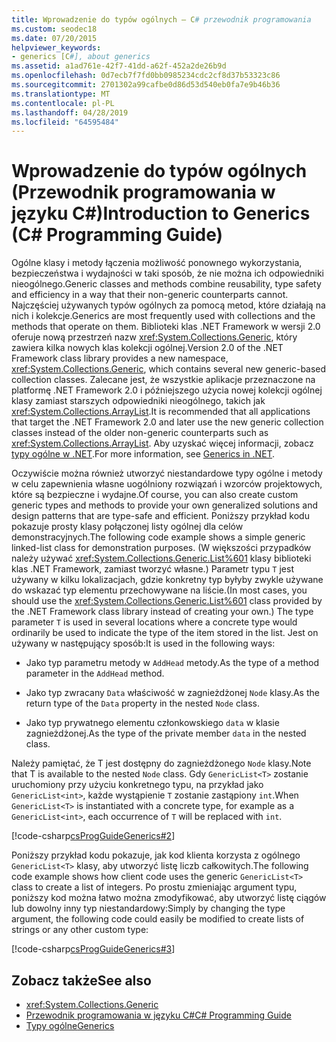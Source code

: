 ```yaml
---
title: Wprowadzenie do typów ogólnych — C# przewodnik programowania
ms.custom: seodec18
ms.date: 07/20/2015
helpviewer_keywords:
- generics [C#], about generics
ms.assetid: a1ad761e-42f7-41dd-a62f-452a2de26b9d
ms.openlocfilehash: 0d7ecb7f7fd0bb0985234cdc2cf8d37b53323c86
ms.sourcegitcommit: 2701302a99cafbe0d86d53d540eb0fa7e9b46b36
ms.translationtype: MT
ms.contentlocale: pl-PL
ms.lasthandoff: 04/28/2019
ms.locfileid: "64595484"
---
```

# <a name="introduction-to-generics-c-programming-guide"></a><span data-ttu-id="029e9-102">Wprowadzenie do typów ogólnych (Przewodnik programowania w języku C#)</span><span class="sxs-lookup"><span data-stu-id="029e9-102">Introduction to Generics (C# Programming Guide)</span></span>
<span data-ttu-id="029e9-103">Ogólne klasy i metody łączenia możliwość ponownego wykorzystania, bezpieczeństwa i wydajności w taki sposób, że nie można ich odpowiedniki nieogólnego.</span><span class="sxs-lookup"><span data-stu-id="029e9-103">Generic classes and methods combine reusability, type safety and efficiency in a way that their non-generic counterparts cannot.</span></span> <span data-ttu-id="029e9-104">Najczęściej używanych typów ogólnych za pomocą metod, które działają na nich i kolekcje.</span><span class="sxs-lookup"><span data-stu-id="029e9-104">Generics are most frequently used with collections and the methods that operate on them.</span></span> <span data-ttu-id="029e9-105">Biblioteki klas .NET Framework w wersji 2.0 oferuje nową przestrzeń nazw <xref:System.Collections.Generic>, który zawiera kilka nowych klas kolekcji ogólnej.</span><span class="sxs-lookup"><span data-stu-id="029e9-105">Version 2.0 of the .NET Framework class library provides a new namespace, <xref:System.Collections.Generic>, which contains several new generic-based collection classes.</span></span> <span data-ttu-id="029e9-106">Zalecane jest, że wszystkie aplikacje przeznaczone na platformę .NET Framework 2.0 i późniejszego użycia nowej kolekcji ogólnej klasy zamiast starszych odpowiedniki nieogólnego, takich jak <xref:System.Collections.ArrayList>.</span><span class="sxs-lookup"><span data-stu-id="029e9-106">It is recommended that all applications that target the .NET Framework 2.0 and later use the new generic collection classes instead of the older non-generic counterparts such as <xref:System.Collections.ArrayList>.</span></span> <span data-ttu-id="029e9-107">Aby uzyskać więcej informacji, zobacz [typy ogólne w .NET](../../../standard/generics/index.md).</span><span class="sxs-lookup"><span data-stu-id="029e9-107">For more information, see [Generics in .NET](../../../standard/generics/index.md).</span></span>  
  
 <span data-ttu-id="029e9-108">Oczywiście można również utworzyć niestandardowe typy ogólne i metody w celu zapewnienia własne uogólniony rozwiązań i wzorców projektowych, które są bezpieczne i wydajne.</span><span class="sxs-lookup"><span data-stu-id="029e9-108">Of course, you can also create custom generic types and methods to provide your own generalized solutions and design patterns that are type-safe and efficient.</span></span> <span data-ttu-id="029e9-109">Poniższy przykład kodu pokazuje prosty klasy połączonej listy ogólnej dla celów demonstracyjnych.</span><span class="sxs-lookup"><span data-stu-id="029e9-109">The following code example shows a simple generic linked-list class for demonstration purposes.</span></span> <span data-ttu-id="029e9-110">(W większości przypadków należy używać <xref:System.Collections.Generic.List%601> klasy biblioteki klas .NET Framework, zamiast tworzyć własne.) Parametr typu `T` jest używany w kilku lokalizacjach, gdzie konkretny typ byłyby zwykle używane do wskazać typ elementu przechowywane na liście.</span><span class="sxs-lookup"><span data-stu-id="029e9-110">(In most cases, you should use the <xref:System.Collections.Generic.List%601> class provided by the .NET Framework class library instead of creating your own.) The type parameter `T` is used in several locations where a concrete type would ordinarily be used to indicate the type of the item stored in the list.</span></span> <span data-ttu-id="029e9-111">Jest on używany w następujący sposób:</span><span class="sxs-lookup"><span data-stu-id="029e9-111">It is used in the following ways:</span></span>  
  
- <span data-ttu-id="029e9-112">Jako typ parametru metody w `AddHead` metody.</span><span class="sxs-lookup"><span data-stu-id="029e9-112">As the type of a method parameter in the `AddHead` method.</span></span>  
  
- <span data-ttu-id="029e9-113">Jako typ zwracany `Data` właściwość w zagnieżdżonej `Node` klasy.</span><span class="sxs-lookup"><span data-stu-id="029e9-113">As the return type of the `Data` property in the nested `Node` class.</span></span>  
  
- <span data-ttu-id="029e9-114">Jako typ prywatnego elementu członkowskiego `data` w klasie zagnieżdżonej.</span><span class="sxs-lookup"><span data-stu-id="029e9-114">As the type of the private member `data` in the nested class.</span></span>  
  
 <span data-ttu-id="029e9-115">Należy pamiętać, że T jest dostępny do zagnieżdżonego `Node` klasy.</span><span class="sxs-lookup"><span data-stu-id="029e9-115">Note that T is available to the nested `Node` class.</span></span> <span data-ttu-id="029e9-116">Gdy `GenericList<T>` zostanie uruchomiony przy użyciu konkretnego typu, na przykład jako `GenericList<int>`, każde wystąpienie `T` zostanie zastąpiony `int`.</span><span class="sxs-lookup"><span data-stu-id="029e9-116">When `GenericList<T>` is instantiated with a concrete type, for example as a `GenericList<int>`, each occurrence of `T` will be replaced with `int`.</span></span>  
  
 [!code-csharp[csProgGuideGenerics#2](~/samples/snippets/csharp/VS_Snippets_VBCSharp/csProgGuideGenerics/CS/Generics.cs#2)]  
  
 <span data-ttu-id="029e9-117">Poniższy przykład kodu pokazuje, jak kod klienta korzysta z ogólnego `GenericList<T>` klasy, aby utworzyć listę liczb całkowitych.</span><span class="sxs-lookup"><span data-stu-id="029e9-117">The following code example shows how client code uses the generic `GenericList<T>` class to create a list of integers.</span></span> <span data-ttu-id="029e9-118">Po prostu zmieniając argument typu, poniższy kod można łatwo można zmodyfikować, aby utworzyć listę ciągów lub dowolny inny typ niestandardowy:</span><span class="sxs-lookup"><span data-stu-id="029e9-118">Simply by changing the type argument, the following code could easily be modified to create lists of strings or any other custom type:</span></span>  
  
 [!code-csharp[csProgGuideGenerics#3](~/samples/snippets/csharp/VS_Snippets_VBCSharp/csProgGuideGenerics/CS/Generics.cs#3)]  
  
## <a name="see-also"></a><span data-ttu-id="029e9-119">Zobacz także</span><span class="sxs-lookup"><span data-stu-id="029e9-119">See also</span></span>

- <xref:System.Collections.Generic>
- [<span data-ttu-id="029e9-120">Przewodnik programowania w języku C#</span><span class="sxs-lookup"><span data-stu-id="029e9-120">C# Programming Guide</span></span>](../../../csharp/programming-guide/index.md)
- [<span data-ttu-id="029e9-121">Typy ogólne</span><span class="sxs-lookup"><span data-stu-id="029e9-121">Generics</span></span>](../../../csharp/programming-guide/generics/index.md)
